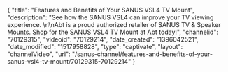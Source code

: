 {
    "title": "Features and Benefits of Your SANUS VSL4 TV Mount",
    "description": "See how the SANUS VSL4 can improve your TV viewing experience. \n\nAbt is a proud authorized retailer of SANUS TV & Speaker Mounts. Shop for the SANUS VSL4 TV Mount at Abt today!",
    "channelid": "70129315",
    "videoid": "70129214",
    "date_created": "1396042521",
    "date_modified": "1517958828",
    "type": "captivate",
    "layout": "channelVideo",
    "url": "\/sanus-channel\/features-and-benefits-of-your-sanus-vsl4-tv-mount\/70129315-70129214"
}